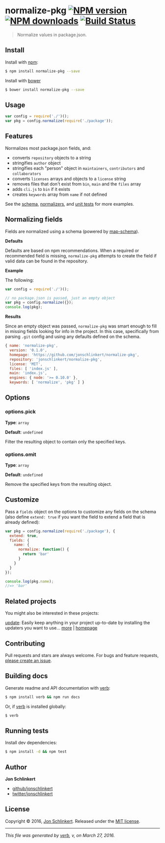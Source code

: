 # normalize-pkg [![NPM version](https://img.shields.io/npm/v/normalize-pkg.svg?style=flat)](https://www.npmjs.com/package/normalize-pkg) [![NPM downloads](https://img.shields.io/npm/dm/normalize-pkg.svg?style=flat)](https://npmjs.org/package/normalize-pkg) [![Build Status](https://img.shields.io/travis/jonschlinkert/normalize-pkg.svg?style=flat)](https://travis-ci.org/jonschlinkert/normalize-pkg)

> Normalize values in package.json.

## Install

Install with [npm](https://www.npmjs.com/):

```sh
$ npm install normalize-pkg --save
```

Install with [bower](http://bower.io/)

```sh
$ bower install normalize-pkg --save
```

## Usage

```js
var config = require('./')();
var pkg = config.normalize(require('./package'));
```

## Features

Normalizes most package.json fields, and:

* converts `repository` objects to a string
* stringifies `author` object
* stringifies each "person" object in `maintainers`, `contributors` and `collaborators`
* converts `licenses` arrays and objects to a `license` string
* removes files that don't exist from `bin`, `main` and the `files` array
* adds `cli.js` to `bin` if it exists
* creates `keywords` array from `name` if not defined

See the [schema](lib/schema.js), [normalizers](lib/normalizers), and [unit tests](test) for more examples.

## Normalizing fields

Fields are normalized using a schema (powered by [map-schema](https://github.com/jonschlinkert/map-schema)).

**Defaults**

Defaults are based on npm recommendations. When a required or recommended field is missing, `normalize-pkg` attempts to create the field if valid data can be found in the repository.

**Example**

The following:

```js
var config = require('./')();

// no package.json is passed, just an empty object
var pkg = config.normalize({});
console.log(pkg);
```

**Results**

Since an empty object was passed, `normalize-pkg` was smart enough to fill in missing fields looking for info in the project. In this case, specifically from parsing `.git` config and using any defaults defined on the schema.

```js
{ name: 'normalize-pkg',
  version: '0.1.0',
  homepage: 'https://github.com/jonschlinkert/normalize-pkg',
  repository: 'jonschlinkert/normalize-pkg',
  license: 'MIT',
  files: [ 'index.js' ],
  main: 'index.js',
  engines: { node: '>= 0.10.0' },
  keywords: [ 'normalize', 'pkg' ] }
```

## Options

### options.pick

**Type**: `array`

**Default**: `undefined`

Filter the resulting object to contain only the specified keys.

### options.omit

**Type**: `array`

**Default**: `undefined`

Remove the specified keys from the resulting object.

## Customize

Pass a `fields` object on the options to customize any fields on the schema (also define `extend: true` if you want the field to extend a field that is already defined):

```js
var pkg = config.normalize(require('./package'), {
  extend: true,
  fields: {
    name: {
      normalize: function() {
        return 'bar'
      }
    }
  }
});

console.log(pkg.name);
//=> 'bar'
```

## Related projects

You might also be interested in these projects:

[update](https://www.npmjs.com/package/update): Easily keep anything in your project up-to-date by installing the updaters you want to use… [more](https://www.npmjs.com/package/update) | [homepage](https://github.com/update/update)

## Contributing

Pull requests and stars are always welcome. For bugs and feature requests, [please create an issue](https://github.com/jonschlinkert/normalize-pkg/issues/new).

## Building docs

Generate readme and API documentation with [verb](https://github.com/verbose/verb):

```sh
$ npm install verb && npm run docs
```

Or, if [verb](https://github.com/verbose/verb) is installed globally:

```sh
$ verb
```

## Running tests

Install dev dependencies:

```sh
$ npm install -d && npm test
```

## Author

**Jon Schlinkert**

* [github/jonschlinkert](https://github.com/jonschlinkert)
* [twitter/jonschlinkert](http://twitter.com/jonschlinkert)

## License

Copyright © 2016, [Jon Schlinkert](https://github.com/jonschlinkert).
Released under the [MIT license](https://github.com/jonschlinkert/normalize-pkg/blob/master/LICENSE).

***

_This file was generated by [verb](https://github.com/verbose/verb), v, on March 27, 2016._